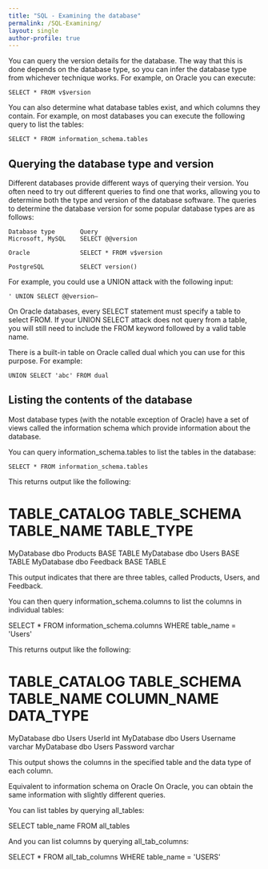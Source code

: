 ```yaml
---
title: "SQL - Examining the database"
permalink: /SQL-Examining/
layout: single
author-profile: true
---
```


You can query the version details for the database. The way that this is done depends on the database type, so you can infer the database type from whichever technique works. For example, on Oracle you can execute:

``SELECT * FROM v$version``

You can also determine what database tables exist, and which columns they contain. For example, on most databases you can execute the following query to list the tables:

``SELECT * FROM information_schema.tables``

## Querying the database type and version
Different databases provide different ways of querying their version. You often need to try out different queries to find one that works, allowing you to determine both the type and version of the database software.
The queries to determine the database version for some popular database types are as follows:
```
Database type       Query
Microsoft, MySQL    SELECT @@version

Oracle              SELECT * FROM v$version

PostgreSQL          SELECT version()
```
For example, you could use a UNION attack with the following input:

``' UNION SELECT @@version–``

On Oracle databases, every SELECT statement must specify a table to select FROM. If your UNION SELECT attack does not query from a table, you will still need to include the FROM keyword followed by a valid table name.

There is a built-in table on Oracle called dual which you can use for this purpose. For example:

``UNION SELECT 'abc' FROM dual``

## Listing the contents of the database
Most database types (with the notable exception of Oracle) have a set of views called the information schema which provide information about the database.
 
You can query information_schema.tables to list the tables in the database:

``SELECT * FROM information_schema.tables``

This returns output like the following:

TABLE_CATALOG  TABLE_SCHEMA  TABLE_NAME  TABLE_TYPE
=====================================================
MyDatabase     dbo           Products    BASE TABLE
MyDatabase     dbo           Users       BASE TABLE
MyDatabase     dbo           Feedback    BASE TABLE
 
This output indicates that there are three tables, called Products, Users, and Feedback.
 
You can then query information_schema.columns to list the columns in individual tables:

SELECT * FROM information_schema.columns WHERE table_name = 'Users'

This returns output like the following:

TABLE_CATALOG  TABLE_SCHEMA  TABLE_NAME  COLUMN_NAME  DATA_TYPE
=================================================================
MyDatabase     dbo           Users       UserId       int
MyDatabase     dbo           Users       Username     varchar
MyDatabase     dbo           Users       Password     varchar

This output shows the columns in the specified table and the data type of each column.

Equivalent to information schema on Oracle
On Oracle, you can obtain the same information with slightly different queries.

You can list tables by querying all_tables:

SELECT table_name FROM all_tables

And you can list columns by querying all_tab_columns:

SELECT * FROM all_tab_columns WHERE table_name = 'USERS'
